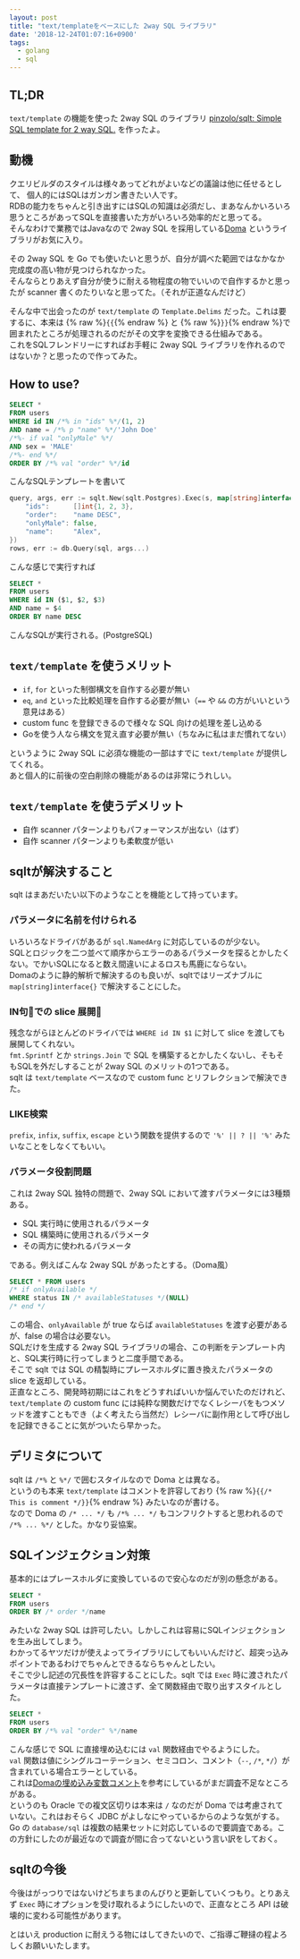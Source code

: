 ```yaml
---
layout: post
title: "text/templateをベースにした 2way SQL ライブラリ"
date: '2018-12-24T01:07:16+0900'
tags:
  - golang
  - sql
---
```


## TL;DR

`text/template` の機能を使った 2way SQL のライブラリ [pinzolo/sqlt: Simple SQL template for 2 way SQL\.](https://github.com/pinzolo/sqlt) を作ったよ。

## 動機

クエリビルダのスタイルは様々あってどれがよいなどの議論は他に任せるとして、 個人的にはSQLはガンガン書きたい人です。  
RDBの能力をちゃんと引き出すにはSQLの知識は必須だし、まあなんかいろいろ思うところがあってSQLを直接書いた方がいろいろ効率的だと思ってる。  
そんなわけで業務ではJavaなので 2way SQL を採用している[Doma](https://doma.readthedocs.io/ja/stable/) というライブラリがお気に入り。

その 2way SQL を Go でも使いたいと思うが、自分が調べた範囲ではなかなか完成度の高い物が見つけられなかった。  
そんならとりあえず自分が使うに耐える物程度の物でいいので自作するかと思ったが scanner 書くのたりいなと思ってた。（それが正道なんだけど）

そんな中で出会ったのが `text/template` の `Template.Delims` だった。これは要するに、本来は {% raw %}`{{`{% endraw %} と {% raw %}`}}`{% endraw %}で囲まれたところが処理されるのだがその文字を変換できる仕組みである。  
これをSQLフレンドリーにすればお手軽に 2way SQL ライブラリを作れるのではないか？と思ったので作ってみた。

## How to use?

```sql
SELECT *
FROM users
WHERE id IN /*% in "ids" %*/(1, 2)
AND name = /*% p "name" %*/'John Doe'
/*%- if val "onlyMale" %*/
AND sex = 'MALE'
/*%- end %*/
ORDER BY /*% val "order" %*/id
```

こんなSQLテンプレートを書いて

```go
query, args, err := sqlt.New(sqlt.Postgres).Exec(s, map[string]interface{}{
	"ids":      []int{1, 2, 3},
	"order":    "name DESC",
	"onlyMale": false,
	"name":     "Alex",
})
rows, err := db.Query(sql, args...)
```

こんな感じで実行すれば

```sql
SELECT *
FROM users
WHERE id IN ($1, $2, $3)
AND name = $4
ORDER BY name DESC
```

こんなSQLが実行される。(PostgreSQL)

## `text/template` を使うメリット

* `if`, `for` といった制御構文を自作する必要が無い
* `eq`, `and` といった比較処理を自作する必要が無い（`==` や `&&` の方がいいという意見はある）
* custom func を登録できるので様々な SQL 向けの処理を差し込める
* Goを使う人なら構文を覚え直す必要が無い（ちなみに私はまだ慣れてない）

というように 2way SQL に必須な機能の一部はすでに `text/template` が提供してくれる。  
あと個人的に前後の空白削除の機能があるのは非常にうれしい。

## `text/template` を使うデメリット

* 自作 scanner パターンよりもパフォーマンスが出ない（はず）
* 自作 scanner パターンよりも柔軟度が低い

## sqltが解決すること

sqlt はまあだいたい以下のようなことを機能として持っています。

### パラメータに名前を付けられる

いろいろなドライバがあるが `sql.NamedArg` に対応しているのが少ない。  
SQLとロジックを二つ並べて順序からエラーのあるパラメータを探るとかしたくない。でかいSQLになると数え間違いによるロスも馬鹿にならない。  
Domaのように静的解析で解決するのも良いが、sqltではリーズナブルに `map[string]interface{}` で解決することにした。

### IN句での slice 展開

残念ながらほとんどのドライバでは `WHERE id IN $1` に対して slice を渡しても展開してくれない。  
`fmt.Sprintf` とか `strings.Join` で SQL を構築するとかしたくないし、そもそもSQLを外だしすることが 2way SQL のメリットの1つである。  
sqlt は `text/template` ベースなので custom func とリフレクションで解決できた。

### LIKE検索

`prefix`, `infix`, `suffix`, `escape` という関数を提供するので `'%' || ? || '%'` みたいなことをしなくてもいい。

### パラメータ役割問題

これは 2way SQL 独特の問題で、2way SQL において渡すパラメータには3種類ある。

* SQL 実行時に使用されるパラメータ
* SQL 構築時に使用されるパラメータ
* その両方に使われるパラメータ

である。例えばこんな 2way SQL があったとする。（Doma風）

```sql
SELECT * FROM users
/* if onlyAvailable */
WHERE status IN /* availableStatuses */(NULL)
/* end */
```

この場合、`onlyAvailable` が true ならば `availableStatuses` を渡す必要があるが、false の場合は必要ない。  
SQLだけを生成する 2way SQL ライブラリの場合、この判断をテンプレート内と、SQL実行時に行ってしまうと二度手間である。  
そこで sqlt では SQL の精製時にプレースホルダに置き換えたパラメータの slice を返却している。  
正直なところ、開発時初期にはこれをどうすればいいか悩んでいたのだけれど、`text/template` の custom func には純粋な関数だけでなくレシーバをもつメソッドを渡すこともでき（よく考えたら当然だ）レシーバに副作用として呼び出しを記録できることに気がついたら早かった。

## デリミタについて

sqlt は `/*%` と `%*/` で囲むスタイルなので Doma とは異なる。  
というのも本来 `text/template` はコメントを許容しており {% raw %}`{{/* This is comment */}}`{% endraw %} みたいなのが書ける。  
なので Doma の `/* ... */` も `/*% ... */` もコンフリクトすると思われるので `/*% ... %*/` とした。かなり妥協案。

## SQLインジェクション対策

基本的にはプレースホルダに変換しているので安心なのだが別の懸念がある。

```sql
SELECT *
FROM users
ORDER BY /* order */name
```

みたいな 2way SQL は許可したい。しかしこれは容易にSQLインジェクションを生み出してしまう。  
わかってるヤツだけが使えよってライブラリにしてもいいんだけど、超突っ込みポイントであるわけでちゃんとできるならちゃんとしたい。  
そこで少し記述の冗長性を許容することにした。sqlt では `Exec` 時に渡されたパラメータは直接テンプレートに渡さず、全て関数経由で取り出すスタイルとした。

```sql
SELECT *
FROM users
ORDER BY /*% val "order" %*/name
```

こんな感じで SQL に直接埋め込むには `val` 関数経由でやるようにした。  
`val` 関数は値にシングルコーテーション、セミコロン、コメント（`--`, `/*`, `*/`）が含まれている場合エラーとしている。  
これは[Domaの埋め込み変数コメント](https://doma.readthedocs.io/ja/stable/sql/#id13)を参考にしているがまだ調査不足なところがある。  
というのも Oracle での複文区切りは本来は `/` なのだが Doma では考慮されていない。これはおそらく JDBC がよしなにやっているからのような気がする。  
Go の `database/sql` は複数の結果セットに対応しているので要調査である。この方針にしたのが最近なので調査が間に合ってないという言い訳をしておく。

## sqltの今後

今後はがっつりではないけどちまちまのんびりと更新していくつもり。とりあえず `Exec` 時にオプションを受け取れるようにしたいので、正直なところ API は破壊的に変わる可能性があります。  

とはいえ production に耐えうる物にはしてきたいので、ご指導ご鞭撻の程よろしくお願いいたします。
